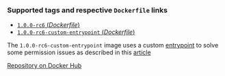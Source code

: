 ### Supported tags and respective `Dockerfile` links

-	[`1.0.0-rc6` (*Dockerfile*)](https://github.com/n3ziniuka5/docker-graalvm/blob/master/DockerfileRegular)
-	[`1.0.0-rc6-custom-entrypoint` (*Dockerfile*)](https://github.com/n3ziniuka5/docker-graalvm/blob/master/DockerfileCustomEntryPoint)

The `1.0.0-rc6-custom-entrypoint` image uses a custom [entrypoint](https://github.com/igeolise/docker-ubuntu/blob/master/entrypoint.sh) to solve some permission issues as described in this [article](https://denibertovic.com/posts/handling-permissions-with-docker-volumes)

[Repository on Docker Hub](https://hub.docker.com/r/n3ziniuka5/graalvm)
